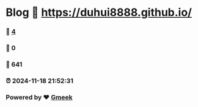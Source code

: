 # Blog :link: https://duhui8888.github.io/ 
### :page_facing_up: [4](https://duhui8888.github.io//tag.html) 
### :speech_balloon: 0 
### :hibiscus: 641 
### :alarm_clock: 2024-11-18 21:52:31 
### Powered by :heart: [Gmeek](https://github.com/Meekdai/Gmeek)
